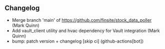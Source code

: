 ## Changelog

- Merge branch 'main' of https://github.com/finsite/stock_data_poller (Mark Quinn)
- Add vault_client utility and hvac dependency for Vault integration (Mark Quinn)
- bump: patch version + changelog [skip ci] (github-actions[bot])